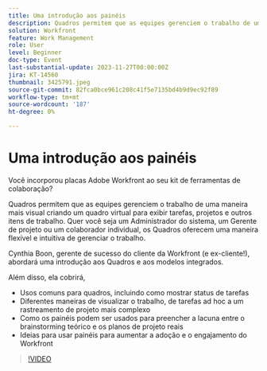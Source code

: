 ```yaml
---
title: Uma introdução aos painéis
description: Quadros permitem que as equipes gerenciem o trabalho de uma maneira mais visual criando um quadro virtual para exibir tarefas, projetos e outros itens de trabalho. Quer você seja um Administrador do sistema, um Gerente de projeto ou um colaborador individual, os Quadros oferecem uma maneira flexível e intuitiva de gerenciar o trabalho.
solution: Workfront
feature: Work Management
role: User
level: Beginner
doc-type: Event
last-substantial-update: 2023-11-27T00:00:00Z
jira: KT-14560
thumbnail: 3425791.jpeg
source-git-commit: 82fca0bce961c208c41f5e7135bd4b9d9ec92f89
workflow-type: tm+mt
source-wordcount: '187'
ht-degree: 0%

---
```



# Uma introdução aos painéis

Você incorporou placas Adobe Workfront ao seu kit de ferramentas de colaboração?

Quadros permitem que as equipes gerenciem o trabalho de uma maneira mais visual criando um quadro virtual para exibir tarefas, projetos e outros itens de trabalho. Quer você seja um Administrador do sistema, um Gerente de projeto ou um colaborador individual, os Quadros oferecem uma maneira flexível e intuitiva de gerenciar o trabalho.

Cynthia Boon, gerente de sucesso do cliente da Workfront (e ex-cliente!), abordará uma introdução aos Quadros e aos modelos integrados.

Além disso, ela cobrirá,

* Usos comuns para quadros, incluindo como mostrar status de tarefas
* Diferentes maneiras de visualizar o trabalho, de tarefas ad hoc a um rastreamento de projeto mais complexo
* Como os painéis podem ser usados para preencher a lacuna entre o brainstorming teórico e os planos de projeto reais
* Ideias para usar painéis para aumentar a adoção e o engajamento do Workfront

>[!VIDEO](https://video.tv.adobe.com/v/3425791/?learn=on)
